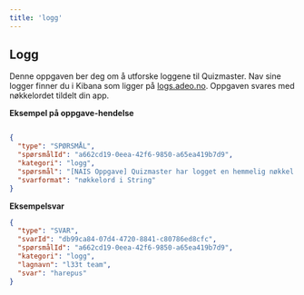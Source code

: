 ```yaml
---
title: 'logg'
---
```


## Logg

Denne oppgaven ber deg om å utforske loggene til Quizmaster.
Nav sine logger finner du i Kibana som ligger på [logs.adeo.no](https://logs.adeo.no).
Oppgaven svares med nøkkelordet tildelt din app.

**Eksempel på oppgave-hendelse**

```json

{
  "type": "SPØRSMÅL",
  "spørsmålId": "a662cd19-0eea-42f6-9850-a65ea419b7d9",
  "kategori": "logg",
  "spørsmål": "[NAIS Oppgave] Quizmaster har logget en hemmelig nøkkel for deg i sine logger, klarer du å finne denne nøkkelen og sende den tilbake?",
  "svarformat": "nøkkelord i String"
}
```

**Eksempelsvar**

``` json
{
  "type": "SVAR",
  "svarId": "db99ca84-07d4-4720-8841-c80786ed8cfc",
  "spørsmålId": "a662cd19-0eea-42f6-9850-a65ea419b7d9",
  "kategori": "logg",
  "lagnavn": "l33t team",
  "svar": "harepus"
}
```
